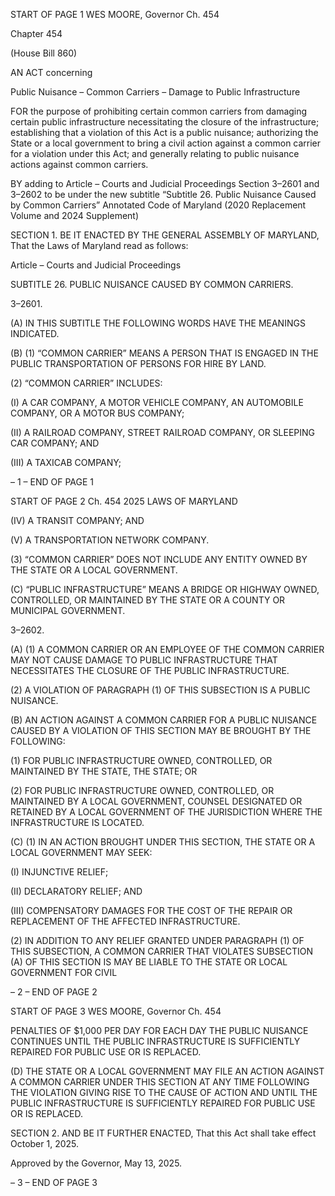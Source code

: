 START OF PAGE 1
WES MOORE, Governor Ch. 454

Chapter 454

(House Bill 860)

AN ACT concerning

Public Nuisance – Common Carriers – Damage to Public Infrastructure

FOR the purpose of prohibiting certain common carriers from damaging certain public
infrastructure necessitating the closure of the infrastructure; establishing that a
violation of this Act is a public nuisance; authorizing the State or a local government
to bring a civil action against a common carrier for a violation under this Act; and
generally relating to public nuisance actions against common carriers.

BY adding to
Article – Courts and Judicial Proceedings
Section 3–2601 and 3–2602 to be under the new subtitle “Subtitle 26. Public
Nuisance Caused by Common Carriers”
Annotated Code of Maryland
(2020 Replacement Volume and 2024 Supplement)

SECTION 1. BE IT ENACTED BY THE GENERAL ASSEMBLY OF MARYLAND,
That the Laws of Maryland read as follows:

Article – Courts and Judicial Proceedings

SUBTITLE 26. PUBLIC NUISANCE CAUSED BY COMMON CARRIERS.

3–2601.

(A) IN THIS SUBTITLE THE FOLLOWING WORDS HAVE THE MEANINGS
INDICATED.

(B) (1) “COMMON CARRIER” MEANS A PERSON THAT IS ENGAGED IN THE
PUBLIC TRANSPORTATION OF PERSONS FOR HIRE BY LAND.

(2) “COMMON CARRIER” INCLUDES:

(I) A CAR COMPANY, A MOTOR VEHICLE COMPANY, AN
AUTOMOBILE COMPANY, OR A MOTOR BUS COMPANY;

(II) A RAILROAD COMPANY, STREET RAILROAD COMPANY, OR
SLEEPING CAR COMPANY; AND

(III) A TAXICAB COMPANY;

– 1 –
END OF PAGE 1

START OF PAGE 2
Ch. 454 2025 LAWS OF MARYLAND

(IV) A TRANSIT COMPANY; AND

(V) A TRANSPORTATION NETWORK COMPANY.

(3) “COMMON CARRIER” DOES NOT INCLUDE ANY ENTITY OWNED BY
THE STATE OR A LOCAL GOVERNMENT.

(C) “PUBLIC INFRASTRUCTURE” MEANS A BRIDGE OR HIGHWAY OWNED,
CONTROLLED, OR MAINTAINED BY THE STATE OR A COUNTY OR MUNICIPAL
GOVERNMENT.

3–2602.

(A) (1) A COMMON CARRIER OR AN EMPLOYEE OF THE COMMON CARRIER
MAY NOT CAUSE DAMAGE TO PUBLIC INFRASTRUCTURE THAT NECESSITATES THE
CLOSURE OF THE PUBLIC INFRASTRUCTURE.

(2) A VIOLATION OF PARAGRAPH (1) OF THIS SUBSECTION IS A
PUBLIC NUISANCE.

(B) AN ACTION AGAINST A COMMON CARRIER FOR A PUBLIC NUISANCE
CAUSED BY A VIOLATION OF THIS SECTION MAY BE BROUGHT BY THE FOLLOWING:

(1) FOR PUBLIC INFRASTRUCTURE OWNED, CONTROLLED, OR
MAINTAINED BY THE STATE, THE STATE; OR

(2) FOR PUBLIC INFRASTRUCTURE OWNED, CONTROLLED, OR
MAINTAINED BY A LOCAL GOVERNMENT, COUNSEL DESIGNATED OR RETAINED BY A
LOCAL GOVERNMENT OF THE JURISDICTION WHERE THE INFRASTRUCTURE IS
LOCATED.

(C) (1) IN AN ACTION BROUGHT UNDER THIS SECTION, THE STATE OR A
LOCAL GOVERNMENT MAY SEEK:

(I) INJUNCTIVE RELIEF;

(II) DECLARATORY RELIEF; AND

(III) COMPENSATORY DAMAGES FOR THE COST OF THE REPAIR
OR REPLACEMENT OF THE AFFECTED INFRASTRUCTURE.

(2) IN ADDITION TO ANY RELIEF GRANTED UNDER PARAGRAPH (1) OF
THIS SUBSECTION, A COMMON CARRIER THAT VIOLATES SUBSECTION (A) OF THIS
SECTION IS MAY BE LIABLE TO THE STATE OR LOCAL GOVERNMENT FOR CIVIL

– 2 –
END OF PAGE 2

START OF PAGE 3
WES MOORE, Governor Ch. 454

PENALTIES OF $1,000 PER DAY FOR EACH DAY THE PUBLIC NUISANCE CONTINUES
UNTIL THE PUBLIC INFRASTRUCTURE IS SUFFICIENTLY REPAIRED FOR PUBLIC USE
OR IS REPLACED.

(D) THE STATE OR A LOCAL GOVERNMENT MAY FILE AN ACTION AGAINST A
COMMON CARRIER UNDER THIS SECTION AT ANY TIME FOLLOWING THE VIOLATION
GIVING RISE TO THE CAUSE OF ACTION AND UNTIL THE PUBLIC INFRASTRUCTURE
IS SUFFICIENTLY REPAIRED FOR PUBLIC USE OR IS REPLACED.

SECTION 2. AND BE IT FURTHER ENACTED, That this Act shall take effect
October 1, 2025.

Approved by the Governor, May 13, 2025.

– 3 –
END OF PAGE 3